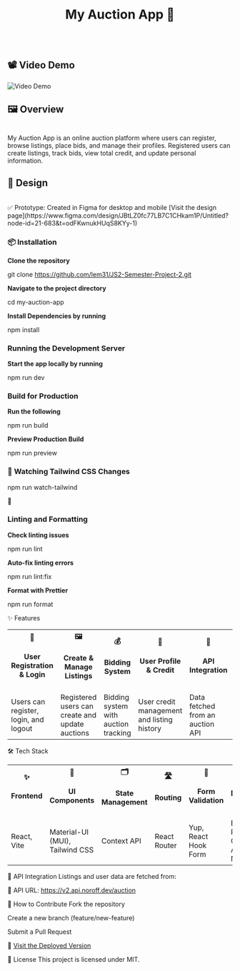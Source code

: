 <div align="center">
  <h1><strong>My Auction App 🎨</strong></h1>
  <br><br>
</div>

<h2> 📽  <strong>Video Demo </strong></h2>

  ![Video Demo](./images/SProject2Clip.gif)


<h2> 🖼 <strong> Overview </strong> </h2> <br>
My Auction App is an online auction platform where users can register, browse listings, place bids, and manage their profiles. Registered users can create listings, track bids, view total credit, and update personal information.

 <h2> 🎨<strong> Design </strong> </h2> <br>
✅ Prototype: Created in Figma for desktop and mobile
[Visit the design page](https://www.figma.com/design/JBtLZ0fc77LB7C1CHkam1P/Untitled?node-id=21-683&t=odFKwnukHUqS8KYy-1)

<h3>📦  <strong> Installation </strong> </h3>

**Clone the repository**

git clone https://github.com/lem31/JS2-Semester-Project-2.git

**Navigate to the project directory**

cd my-auction-app

**Install Dependencies by running**

npm install

<h3> <strong> Running the Development Server </strong> </h3>

**Start the app locally by running**

npm run dev

<h3> <strong> Build for Production </strong> </h3>

**Run the following**

npm run build

**Preview Production Build**

npm run preview

<h3> 🔄 <strong> Watching Tailwind CSS Changes </strong> </h3>

npm run watch-tailwind

🔧 <h3> <strong> Linting and Formatting </strong> </h3>

**Check linting issues**

npm run lint

**Auto-fix linting errors**

npm run lint:fix

**Format with Prettier**

npm run format

✨ Features

<table> <tr> <th><strong>📜<h4> User Registration & Login </h4></strong></th> <th><strong> 🖼 <h4> Create & Manage Listings </h4> </strong></th> <th><strong> 💰 <h4> Bidding System </h4> </strong></th> <th><strong> 👤 <h4> User Profile & Credit </h4> </strong></th> <th><strong> 📡 <h4> API Integration </h4> </strong></th> <th><strong> 🎨 <h4> Responsive Design </h4> </strong></th> </tr> <tr> <td>Users can register, login, and logout</td> <td>Registered users can create and update auctions</td> <td>Bidding system with auction tracking</td> <td>User credit management and listing history</td> <td>Data fetched from an auction API</td> <td>Optimized UI with TailwindCSS</td> </tr> </table>

🛠 Tech Stack

<table> <tr> <th align='center'> ✨ <strong><h4>Frontend</h4></strong> </th> <th align='center'> 🎨 <strong><h4>UI Components</h4></strong> </th> <th align='center'> 🗂️ <strong><h4>State Management</h4></strong> </th> <th align='center'> 🛣️ <strong><h4>Routing</h4></strong> </th> <th align='center'> 📝 <strong><h4>Form Validation</h4></strong> </th> <th align='center'> 🛠️ <strong><h4>Development Tools</h4></strong> </th> </tr> <tr> <td>React, Vite</td> <td>Material-UI (MUI), Tailwind CSS</td> <td>Context API</td> <td>React Router</td> <td>Yup, React Hook Form</td> <td>ESLint, Prettier, GitHub Actions, Nodemon</td> </tr> </table>

🔗 API Integration
Listings and user data are fetched from:

🔗 API URL: https://v2.api.noroff.dev/auction

🤝 How to Contribute
Fork the repository

Create a new branch (feature/new-feature)

Submit a Pull Request

🚀 [Visit the Deployed Version](https://art-auction-app-meyer.vercel.app/)

📝 License
This project is licensed under MIT.
